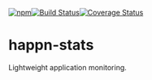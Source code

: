 [![npm](https://img.shields.io/npm/v/happn-stats.svg)](https://www.npmjs.com/package/happn-stats)[![Build Status](https://travis-ci.org/happner/happn-stats.svg?branch=master)](https://travis-ci.org/happner/happn-stats)[![Coverage Status](https://coveralls.io/repos/github/happner/happn-stats/badge.svg?branch=master)](https://coveralls.io/github/happner/happn-stats?branch=master)

# happn-stats

Lightweight application monitoring.
